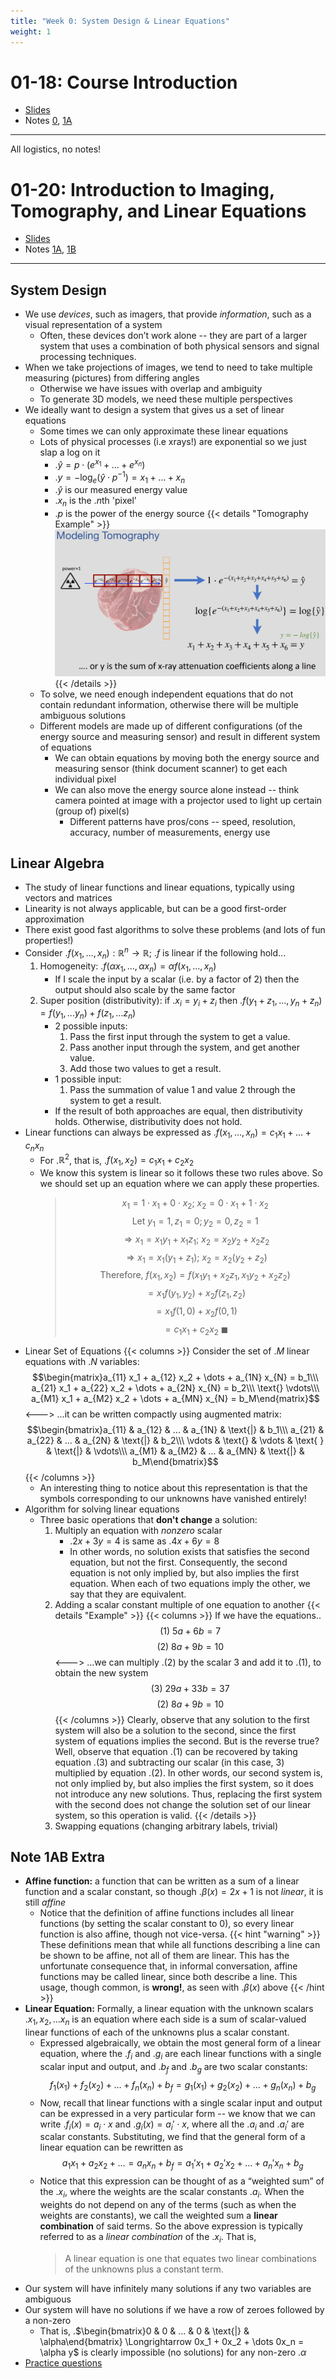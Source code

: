 ```yaml
---
title: "Week 0: System Design & Linear Equations"
weight: 1
---
```




# 01-18: Course Introduction

- [Slides](https://eecs16a.org/lecture/Lecture0A_Slides.pdf)
- Notes [0](https://eecs16a.org/lecture/Note0.pdf), [1A](https://eecs16a.org/lecture/Note1A.pdf)

---

All logistics, no notes!

# 01-20: Introduction to Imaging, Tomography, and Linear Equations

- [Slides](https://eecs16a.org/lecture/Lecture0B_Slides.pdf)
- Notes [1A](https://eecs16a.org/lecture/Note1A.pdf), [1B](https://eecs16a.org/lecture/Note1B.pdf)

---

## System Design

- We use _devices_, such as imagers, that provide _information_, such as a visual representation of a system
    - Often, these devices don’t work alone -- they are part of a larger system that uses a combination of both physical sensors and signal processing techniques.
- When we take projections of images, we tend to need to take multiple measuring (pictures) from differing angles
    - Otherwise we have issues with overlap and ambiguity
    - To generate 3D models, we need these multiple perspectives
- We ideally want to design a system that gives us a set of linear equations
    - Some times we can only approximate these linear equations
    - Lots of physical processes (i.e xrays!) are exponential so we just slap a log on it
        - .$\hat y = p \cdot (e^{x_1} + \dots + e^{x_n})$
        - .$y = -\log_e (\hat y \cdot p^{-1}) = x_1 + \dots + x_n$
        - .$\hat y$ is our measured energy value
        - .$x_n$ is the .$n$th 'pixel'
        - .$p$ is the power of the energy source
        {{< details "Tomography Example" >}}
![](/docs/eecs-16a/0/to.png)
        {{< /details >}}
    - To solve, we need enough independent equations that do not contain redundant information, otherwise there will be multiple ambiguous solutions
    - Different models are made up of different configurations (of the energy source and measuring sensor) and result in different system of equations
        - We can obtain equations by moving both the energy source and measuring sensor (think document scanner) to get each individual pixel
        - We can also move the energy source alone instead -- think camera pointed at image with a projector used to light up certain (group of) pixel(s)
            - Different patterns have pros/cons -- speed, resolution, accuracy, number of measurements, energy use

## Linear Algebra

- The study of linear functions and linear equations, typically using vectors and matrices
- Linearity is not always applicable, but can be a good first-order approximation
- There exist good fast algorithms to solve these problems (and lots of fun properties!)
- Consider .$f(x_1, \dots, x_n) : \mathbb{R}^n \to \mathbb{R}$; .$f$ is linear if the following hold...
    1. Homogeneity: .$f (\alpha x_1, \dots, \alpha x_n) = \alpha f(x_1, \dots, x_n)$
        - If I scale the input by a scalar (i.e. by a factor of 2) then the output should also scale by the same factor
    2. Super position (distributivity): if .$x_i = y_i + z_i$ then .$f(y_1 + z_1, \dots, y_n + z_n) = f(y_1, \dots y_n) + f(z_1, \dots z_n)$
        - 2 possible inputs:
            1. Pass the first input through the system to get a value.
            2. Pass another input through the system, and get another value.
            3. Add those two values to get a result.
        - 1 possible input:
            1. Pass the summation of value 1 and value 2 through the system to get a result.
        - If the result of both approaches are equal, then distributivity holds. Otherwise, distributivity does not hold.
- Linear functions can always be expressed as .$f(x_1, \dots, x_n) = c_1 x_1 + \dots + c_n x_n$
    - For .$\mathbb{R}^2$, that is, .$f(x_1, x_2) = c_1 x_1 + c_2 x_2$
    - We know this system is linear so it follows these two rules above. So we should set up an equation where we can apply these properties.
        > $$ x_1 = 1 \cdot x_1 + 0 \cdot x_2;\ x_2 = 0 \cdot x_1 + 1 \cdot x_2$$
        > $$\text{Let } y_1 = 1, z_1 = 0; y_2 = 0, z_2 = 1$$
        > $$ \Longrightarrow x_1 = x_1 y_1 + x_1 z_1;\ x_2 = x_2 y_2 + x_2 z_2$$
        > $$ \Longrightarrow x_1 = x_1 (y_1 + z_1);\ x_2 = x_2 (y_2 + z_2)$$
        > $$\text{Therefore, } f(x_1, x_2) = f(x_1 y_1 + x_2 z_1, x_1 y_2 + x_2 z_2)$$
        > $$= x_1f(y_1, y_2) + x_2f(z_1, z_2)$$
        > $$= x_1f(1, 0) + x_2f(0, 1)$$
        > $$= c_1 x_1 + c_2 x_2\ \blacksquare$$
- Linear Set of Equations
{{< columns >}}<!-- mathjax fix -->
Consider the set of .$M$ linear equations with .$N$ variables:
$$\begin{matrix}a_{11} x_1 + a_{12} x_2 + \dots + a_{1N} x_{N} = b_1\\\ a_{21} x_1 + a_{22} x_2 + \dots + a_{2N} x_{N} = b_2\\\ \text{} \vdots\\\ a_{M1} x_1 + a_{M2} x_2 + \dots + a_{MN} x_{N} = b_M\end{matrix}$$
<---><!-- mathjax fix -->
...it can be written compactly using augmented matrix:
$$\begin{bmatrix}a_{11} & a_{12} & ... & a_{1N} & \text{|} & b_1\\\ a_{21} & a_{22} & ... & a_{2N} & \text{|} & b_2\\\ \vdots & \text{} & \vdots & \text{ } & \text{|} & \vdots\\\ a_{M1} & a_{M2} & ... & a_{MN} & \text{|} & b_M\end{bmatrix}$$
{{< /columns >}}
    - An interesting thing to notice about this representation is that the symbols corresponding to our unknowns have vanished entirely!
- Algorithm for solving linear equations
    - Three basic operations that **don't change** a solution:
        1. Multiply an equation with _nonzero_ scalar
            - .$2x+3y=4$ is same as .$4x+6y=8$
            - In other words, no solution exists that satisfies the second equation, but not the first. Consequently, the second equation is not only implied by, but also implies the first equation. When each of two equations imply the other, we say that they are equivalent.
        2. Adding a scalar constant multiple of one equation to another
            {{< details "Example" >}}
{{< columns >}}<!-- mathjax fix -->
If we have the equations..
$$(1)\ 5a+6b=7$$
$$(2)\ 8a+9b=10$$
<---><!-- mathjax fix -->
...we can multiply .$(2)$ by the scalar 3 and add it to .$(1)$, to obtain the new system
$$(3)\ 29a+33b=37$$
$$(2)\ 8a+9b=10$$
{{< /columns >}}
Clearly, observe that any solution to the first system will also be a solution to the second, since the first system of equations implies the second. But is the reverse true? Well, observe that equation .$(1)$ can be recovered by taking equation .$(3)$ and subtracting our scalar (in this case, 3) multiplied by equation .$(2)$. In other words, our second system is, not only implied by, but also implies the first system, so it does not introduce any new solutions. Thus, replacing the first system with the second does not change the solution set of our linear system, so this operation is valid.
{{< /details >}}
        3. Swapping equations (changing arbitrary labels, trivial)

## Note 1AB Extra

- **Affine function:** a function that can be written as a sum of a linear function and a scalar constant, so though .$\beta (x)=2x+1$ is not _linear_, it is still _affine_
    - Notice that the definition of affine functions includes all linear functions (by setting the scalar constant to 0), so every linear function is also affine, though not vice-versa.
    {{< hint "warning" >}}<!-- mathjax fix -->
These definitions mean that while all functions describing a line can be shown to be affine, not all of them are linear. This has the unfortunate consequence that, in informal conversation, affine functions may be called linear, since both describe a line. This usage, though common, is **wrong!**, as seen with .$\beta (x)$ above
{{< /hint >}}
- **Linear Equation:** Formally, a linear equation with the unknown scalars .$x_1, x_2, \dots x_n$ is an equation where each side is a sum of scalar-valued linear functions of each of the unknowns plus a scalar constant.
    - Expressed algebraically, we obtain the most general form of a linear equation, where the .$f_i$ and .$g_i$ are each linear functions with a single scalar input and output, and .$b_f$ and .$b_g$ are two scalar constants:
    $$f_1(x_1) + f_2(x_2) + \dots + f_n(x_n) + b_f = g_1(x_1) + g_2(x_2) + \dots + g_n (x_n) + b_g$$
    - Now, recall that linear functions with a single scalar input and output can be expressed in a very particular form -- we know that we can write .$f_i(x) = a_i \cdot x$ and .$g_i(x) = a_i ' \cdot x$, where all the .$a_i$ and .$a_i '$ are scalar constants. Substituting, we find that the general form of a linear equation can be rewritten as
    $$a_1x_1 + a_2 x_2 + \dots = a_n x_n + b_f = a_1' x_1 + a_2 ' x_2 + \dots + a_n ' x_n + b_g$$
    - Notice that this expression can be thought of as a “weighted sum” of the .$x_i$, where the weights are the scalar constants .$a_i$. When the weights do not depend on any of the terms (such as when the weights are constants), we call the weighted sum a **linear combination** of said terms. So the above expression is typically referred to as a _linear combination_ of the .$x_i$. That is, 
        > A linear equation is one that equates two linear combinations of the unknowns plus a constant term. 
- Our system will have infinitely many solutions if any two variables are ambiguous
- Our system will have no solutions if we have a row of zeroes followed by a non-zero
    - That is, .$\begin{bmatrix}0 & 0 & ... & 0 & \text{|} & \alpha\end{bmatrix} \Longrightarrow 0x_1 + 0x_2 + \dots 0x_n = \alpha y$ is clearly impossible (no solutions) for any non-zero .$\alpha$
- [Practice questions](https://eecs16a.org/hw-practice.html#/set/0)

